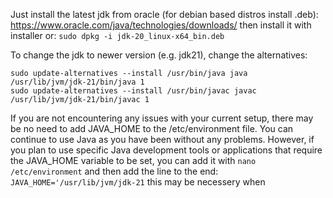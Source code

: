 
Just install the latest jdk from oracle (for debian based distros install .deb): https://www.oracle.com/java/technologies/downloads/ then install it with installer or: `sudo dpkg -i jdk-20_linux-x64_bin.deb`

To change the jdk to newer version (e.g. jdk21), change the alternatives:
```
sudo update-alternatives --install /usr/bin/java java /usr/lib/jvm/jdk-21/bin/java 1
sudo update-alternatives --install /usr/bin/javac javac /usr/lib/jvm/jdk-21/bin/javac 1
```
If you are not encountering any issues with your current setup, there may be no need to add JAVA_HOME to the /etc/environment file. You can continue to use Java as you have been without any problems. However, if you plan to use specific Java development tools or applications that require the JAVA_HOME variable to be set, you can add it with `nano /etc/environment` and then add the line to the end: `JAVA_HOME='/usr/lib/jvm/jdk-21` this may be necessery when
